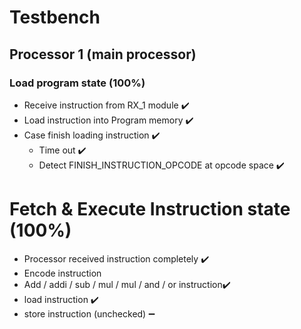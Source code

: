 # Testbench

## Processor 1 (main processor)
### Load program state (100%)
- Receive instruction from RX_1 module               ✔️
- Load instruction into Program memory               ✔️
- Case finish loading instruction                    ✔️
  + Time out                                         ✔️
  + Detect FINISH_INSTRUCTION_OPCODE at opcode space ✔️
# Fetch & Execute Instruction state (100%)
- Processor received instruction completely          ✔️
- Encode instruction
- Add / addi / sub / mul / mul / and / or instruction✔️
- load instruction                                   ✔️
- store instruction (unchecked)                      ➖
